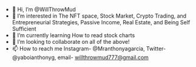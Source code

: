 - 👋 Hi, I’m @WillThrowMud
- 👀 I’m interested in The NFT space, Stock Market, Crypto Trading, and Entrepreneurial Strategies, Passive Income, Real Estate, and Being Self Sufficient
- 🌱 I’m currently learning How to read stock charts
- 💞️ I’m looking to collaborate on all of the above!
- 📫 How to reach me Instagram- @Mranthonyagarcia, Twitter- @yaboianthonyg, email- willthrowmud777@gmail.com

<!---
WillThrowMud/WillThrowMud is a ✨ special ✨ repository because its `README.md` (this file) appears on your GitHub profile.
You can click the Preview link to take a look at your changes.
--->
